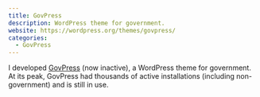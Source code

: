 ```yaml
---
title: GovPress
description: WordPress theme for government.
website: https://wordpress.org/themes/govpress/
categories:
  - GovPress
---
```


I developed [GovPress](https://wordpress.org/themes/govpress/) (now inactive), a WordPress theme for government. At its peak, GovPress had thousands of active installations (including non-government) and is still in use.